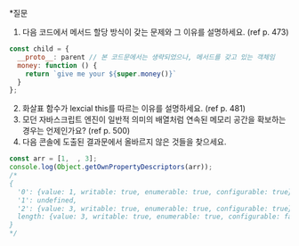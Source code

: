 *질문

1. 다음 코드에서 메서드 할당 방식이 갖는 문제와 그 이유를 설명하세요. (ref p. 473)
``` jsx
const child = {
  __proto__: parent // 본 코드문에서는 생략되었으나, 메서드를 갖고 있는 객체임
  money: function () {
    return `give me your ${super.money()}`
  }
};
```

2. 화살표 함수가 lexcial this를 따르는 이유를 설명하세요. (ref p. 481)
3. 모던 자바스크립트 엔진이 일반적 의미의 배열처럼 연속된 메모리 공간을 확보하는 경우는 언제인가요? (ref p. 500)
4. 다음 콘솔에 도출된 결과문에서 올바르지 않은 것들을 찾으세요. 
```jsx
const arr = [1,  , 3];
console.log(Object.getOwnPropertyDescriptors(arr));
/*
{
  '0': {value: 1, writable: true, enumerable: true, configurable: true},
  '1': undefined,
  '2': {value: 3, writable: true, enumerable: true, configurable: true},
  length: {value: 3, writable: true, enumerable: true, configurable: false}
}
*/
```
